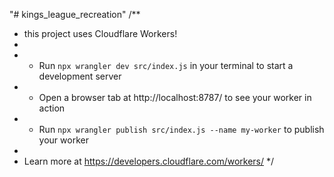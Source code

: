 "# kings_league_recreation" 
/**
 * this project uses Cloudflare Workers! 
 *
 * - Run `npx wrangler dev src/index.js` in your terminal to start a development server
 * - Open a browser tab at http://localhost:8787/ to see your worker in action
 * - Run `npx wrangler publish src/index.js --name my-worker` to publish your worker
 *
 * Learn more at https://developers.cloudflare.com/workers/
 */